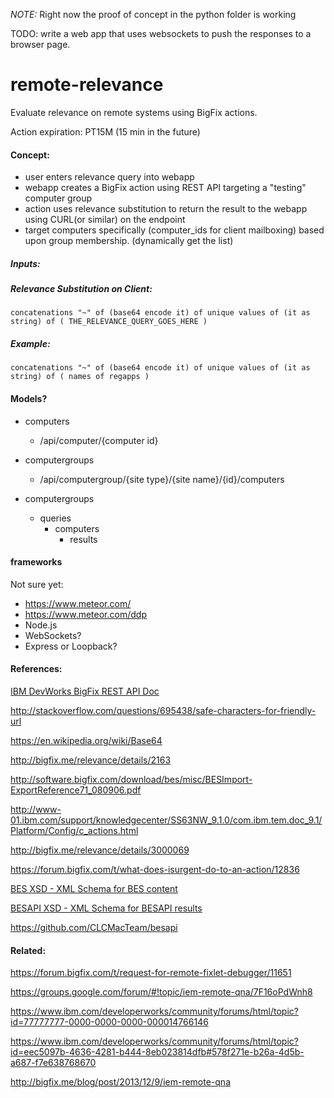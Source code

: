 *NOTE:* Right now the proof of concept in the python folder is working

TODO: write a web app that uses websockets to push the responses to a browser page.

# remote-relevance
Evaluate relevance on remote systems using BigFix actions.

Action expiration: PT15M (15 min in the future)

#### Concept:

- user enters relevance query into webapp
- webapp creates a BigFix action using REST API targeting a "testing" computer group
- action uses relevance substitution to return the result to the webapp using CURL(or similar) on the endpoint
- target computers specifically (computer_ids for client mailboxing) based upon group membership. (dynamically get the list)

##### Inputs:

##### Relevance Substitution on Client:

    concatenations "~" of (base64 encode it) of unique values of (it as string) of ( THE_RELEVANCE_QUERY_GOES_HERE )
    
##### Example:

    concatenations "~" of (base64 encode it) of unique values of (it as string) of ( names of regapps )

#### Models?

- computers
  - /api/computer/{computer id}
- computergroups
  - /api/computergroup/{site type}/{site name}/{id}/computers

- computergroups
  - queries
    - computers
      - results

#### frameworks

Not sure yet: 
- https://www.meteor.com/
- https://www.meteor.com/ddp
- Node.js
- WebSockets?
- Express or Loopback?

#### References:

[ IBM DevWorks BigFix REST API Doc ](https://www.ibm.com/developerworks/community/wikis/home?lang=en#!/wiki/Tivoli+Endpoint+Manager/page/REST+API)

http://stackoverflow.com/questions/695438/safe-characters-for-friendly-url

https://en.wikipedia.org/wiki/Base64

http://bigfix.me/relevance/details/2163

http://software.bigfix.com/download/bes/misc/BESImport-ExportReference71_080906.pdf

http://www-01.ibm.com/support/knowledgecenter/SS63NW_9.1.0/com.ibm.tem.doc_9.1/Platform/Config/c_actions.html

http://bigfix.me/relevance/details/3000069

https://forum.bigfix.com/t/what-does-isurgent-do-to-an-action/12836

[BES XSD - XML Schema for BES content](https://www.ibm.com/developerworks/community/wikis/home?lang=en#!/wiki/Tivoli%20Endpoint%20Manager/page/BES.xsd)

[BESAPI XSD - XML Schema for BESAPI results](https://www.ibm.com/developerworks/community/wikis/home?lang=en#!/wiki/Tivoli%20Endpoint%20Manager/page/BESAPI.xsd)

https://github.com/CLCMacTeam/besapi

#### Related:

https://forum.bigfix.com/t/request-for-remote-fixlet-debugger/11651

https://groups.google.com/forum/#!topic/iem-remote-qna/7F16oPdWnh8

https://www.ibm.com/developerworks/community/forums/html/topic?id=77777777-0000-0000-0000-000014766146

https://www.ibm.com/developerworks/community/forums/html/topic?id=eec5097b-4636-4281-b444-8eb023814dfb#578f271e-b26a-4d5b-a687-f7e638768670

http://bigfix.me/blog/post/2013/12/9/iem-remote-qna
